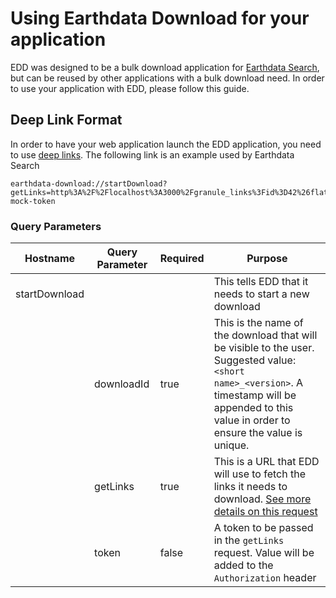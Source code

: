 # Using Earthdata Download for your application

EDD was designed to be a bulk download application for [Earthdata Search](https://search.earthdata.nasa.gov), but can be reused by other applications with a bulk download need. In order to use your application with EDD, please follow this guide.

## Deep Link Format

In order to have your web application launch the EDD application, you need to use [deep links](https://www.electronjs.org/docs/latest/tutorial/launch-app-from-url-in-another-app). The following link is an example used by Earthdata Search

    earthdata-download://startDownload?getLinks=http%3A%2F%2Flocalhost%3A3000%2Fgranule_links%3Fid%3D42%26flattenLinks%3Dtrue%26linkTypes%3Ddata&downloadId=shortName_versionId&token=Bearer mock-token

### Query Parameters

| Hostname | Query Parameter | Required | Purpose |
| --- | --- | --- | --- |
| startDownload | | | This tells EDD that it needs to start a new download |
| | downloadId | true | This is the name of the download that will be visible to the user. Suggested value: `<short name>_<version>`. A timestamp will be appended to this value in order to ensure the value is unique. |
| | getLinks | true | This is a URL that EDD will use to fetch the links it needs to download. [See more details on this request](GET_LINKS.md) |
| | token | false | A token to be passed in the `getLinks` request. Value will be added to the `Authorization` header |
